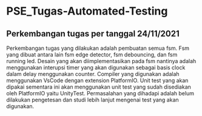 # PSE_Tugas-Automated-Testing

## Perkembangan tugas per tanggal 24/11/2021

Perkembangan tugas yang dilakukan adalah pembuatan semua fsm. Fsm yang dibuat antara lain fsm edge detector, fsm debouncing, dan fsm running led. Desain yang akan diimplementasikan pada fsm nantinya adalah menggunakan interupsi timer yang akan digunakan sebagai basis clock dalam delay menggunakan counter. Compiler yang digunakan adalah menggunakan VsCode dengan extension PlatformIO. Unit test yang akan dipakai sementara ini akan menggunakan unit test yang sudah disediakan oleh PlatformIO yaitu UnityTest. Permasalahan yang dihadapi adalah belum dilakukan pengetesan dan studi lebih lanjut mengenai test yang akan digunakan.
